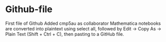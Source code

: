 # Github-file
First file of Github
Added cmp5au as collaborator
Mathematica notebooks are converted into plaintext using select all, followed by Edit -> Copy As -> Plain Text (Shift + Ctrl + C), then pasting to a GitHub file.
